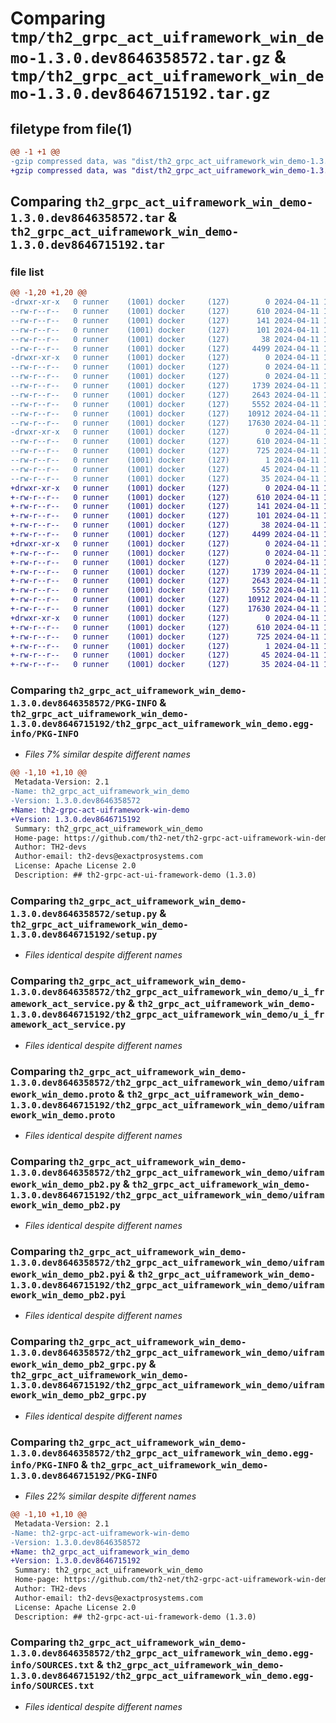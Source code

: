 # Comparing `tmp/th2_grpc_act_uiframework_win_demo-1.3.0.dev8646358572.tar.gz` & `tmp/th2_grpc_act_uiframework_win_demo-1.3.0.dev8646715192.tar.gz`

## filetype from file(1)

```diff
@@ -1 +1 @@
-gzip compressed data, was "dist/th2_grpc_act_uiframework_win_demo-1.3.0.dev8646358572.tar", last modified: Thu Apr 11 12:07:16 2024, max compression
+gzip compressed data, was "dist/th2_grpc_act_uiframework_win_demo-1.3.0.dev8646715192.tar", last modified: Thu Apr 11 12:33:14 2024, max compression
```

## Comparing `th2_grpc_act_uiframework_win_demo-1.3.0.dev8646358572.tar` & `th2_grpc_act_uiframework_win_demo-1.3.0.dev8646715192.tar`

### file list

```diff
@@ -1,20 +1,20 @@
-drwxr-xr-x   0 runner    (1001) docker     (127)        0 2024-04-11 12:07:16.000000 th2_grpc_act_uiframework_win_demo-1.3.0.dev8646358572/
--rw-r--r--   0 runner    (1001) docker     (127)      610 2024-04-11 12:07:16.000000 th2_grpc_act_uiframework_win_demo-1.3.0.dev8646358572/PKG-INFO
--rw-r--r--   0 runner    (1001) docker     (127)      141 2024-04-11 12:05:58.000000 th2_grpc_act_uiframework_win_demo-1.3.0.dev8646358572/README.md
--rw-r--r--   0 runner    (1001) docker     (127)      101 2024-04-11 12:05:58.000000 th2_grpc_act_uiframework_win_demo-1.3.0.dev8646358572/package_info.json
--rw-r--r--   0 runner    (1001) docker     (127)       38 2024-04-11 12:07:16.000000 th2_grpc_act_uiframework_win_demo-1.3.0.dev8646358572/setup.cfg
--rw-r--r--   0 runner    (1001) docker     (127)     4499 2024-04-11 12:05:58.000000 th2_grpc_act_uiframework_win_demo-1.3.0.dev8646358572/setup.py
-drwxr-xr-x   0 runner    (1001) docker     (127)        0 2024-04-11 12:07:16.000000 th2_grpc_act_uiframework_win_demo-1.3.0.dev8646358572/th2_grpc_act_uiframework_win_demo/
--rw-r--r--   0 runner    (1001) docker     (127)        0 2024-04-11 12:07:15.000000 th2_grpc_act_uiframework_win_demo-1.3.0.dev8646358572/th2_grpc_act_uiframework_win_demo/__init__.py
--rw-r--r--   0 runner    (1001) docker     (127)        0 2024-04-11 12:07:15.000000 th2_grpc_act_uiframework_win_demo-1.3.0.dev8646358572/th2_grpc_act_uiframework_win_demo/py.typed
--rw-r--r--   0 runner    (1001) docker     (127)     1739 2024-04-11 12:06:53.000000 th2_grpc_act_uiframework_win_demo-1.3.0.dev8646358572/th2_grpc_act_uiframework_win_demo/u_i_framework_act_service.py
--rw-r--r--   0 runner    (1001) docker     (127)     2643 2024-04-11 12:05:58.000000 th2_grpc_act_uiframework_win_demo-1.3.0.dev8646358572/th2_grpc_act_uiframework_win_demo/uiframework_win_demo.proto
--rw-r--r--   0 runner    (1001) docker     (127)     5552 2024-04-11 12:07:15.000000 th2_grpc_act_uiframework_win_demo-1.3.0.dev8646358572/th2_grpc_act_uiframework_win_demo/uiframework_win_demo_pb2.py
--rw-r--r--   0 runner    (1001) docker     (127)    10912 2024-04-11 12:07:15.000000 th2_grpc_act_uiframework_win_demo-1.3.0.dev8646358572/th2_grpc_act_uiframework_win_demo/uiframework_win_demo_pb2.pyi
--rw-r--r--   0 runner    (1001) docker     (127)    17630 2024-04-11 12:07:15.000000 th2_grpc_act_uiframework_win_demo-1.3.0.dev8646358572/th2_grpc_act_uiframework_win_demo/uiframework_win_demo_pb2_grpc.py
-drwxr-xr-x   0 runner    (1001) docker     (127)        0 2024-04-11 12:07:16.000000 th2_grpc_act_uiframework_win_demo-1.3.0.dev8646358572/th2_grpc_act_uiframework_win_demo.egg-info/
--rw-r--r--   0 runner    (1001) docker     (127)      610 2024-04-11 12:07:16.000000 th2_grpc_act_uiframework_win_demo-1.3.0.dev8646358572/th2_grpc_act_uiframework_win_demo.egg-info/PKG-INFO
--rw-r--r--   0 runner    (1001) docker     (127)      725 2024-04-11 12:07:16.000000 th2_grpc_act_uiframework_win_demo-1.3.0.dev8646358572/th2_grpc_act_uiframework_win_demo.egg-info/SOURCES.txt
--rw-r--r--   0 runner    (1001) docker     (127)        1 2024-04-11 12:07:16.000000 th2_grpc_act_uiframework_win_demo-1.3.0.dev8646358572/th2_grpc_act_uiframework_win_demo.egg-info/dependency_links.txt
--rw-r--r--   0 runner    (1001) docker     (127)       45 2024-04-11 12:07:16.000000 th2_grpc_act_uiframework_win_demo-1.3.0.dev8646358572/th2_grpc_act_uiframework_win_demo.egg-info/requires.txt
--rw-r--r--   0 runner    (1001) docker     (127)       35 2024-04-11 12:07:16.000000 th2_grpc_act_uiframework_win_demo-1.3.0.dev8646358572/th2_grpc_act_uiframework_win_demo.egg-info/top_level.txt
+drwxr-xr-x   0 runner    (1001) docker     (127)        0 2024-04-11 12:33:14.000000 th2_grpc_act_uiframework_win_demo-1.3.0.dev8646715192/
+-rw-r--r--   0 runner    (1001) docker     (127)      610 2024-04-11 12:33:14.000000 th2_grpc_act_uiframework_win_demo-1.3.0.dev8646715192/PKG-INFO
+-rw-r--r--   0 runner    (1001) docker     (127)      141 2024-04-11 12:31:56.000000 th2_grpc_act_uiframework_win_demo-1.3.0.dev8646715192/README.md
+-rw-r--r--   0 runner    (1001) docker     (127)      101 2024-04-11 12:31:57.000000 th2_grpc_act_uiframework_win_demo-1.3.0.dev8646715192/package_info.json
+-rw-r--r--   0 runner    (1001) docker     (127)       38 2024-04-11 12:33:14.000000 th2_grpc_act_uiframework_win_demo-1.3.0.dev8646715192/setup.cfg
+-rw-r--r--   0 runner    (1001) docker     (127)     4499 2024-04-11 12:31:56.000000 th2_grpc_act_uiframework_win_demo-1.3.0.dev8646715192/setup.py
+drwxr-xr-x   0 runner    (1001) docker     (127)        0 2024-04-11 12:33:14.000000 th2_grpc_act_uiframework_win_demo-1.3.0.dev8646715192/th2_grpc_act_uiframework_win_demo/
+-rw-r--r--   0 runner    (1001) docker     (127)        0 2024-04-11 12:33:14.000000 th2_grpc_act_uiframework_win_demo-1.3.0.dev8646715192/th2_grpc_act_uiframework_win_demo/__init__.py
+-rw-r--r--   0 runner    (1001) docker     (127)        0 2024-04-11 12:33:14.000000 th2_grpc_act_uiframework_win_demo-1.3.0.dev8646715192/th2_grpc_act_uiframework_win_demo/py.typed
+-rw-r--r--   0 runner    (1001) docker     (127)     1739 2024-04-11 12:32:52.000000 th2_grpc_act_uiframework_win_demo-1.3.0.dev8646715192/th2_grpc_act_uiframework_win_demo/u_i_framework_act_service.py
+-rw-r--r--   0 runner    (1001) docker     (127)     2643 2024-04-11 12:31:56.000000 th2_grpc_act_uiframework_win_demo-1.3.0.dev8646715192/th2_grpc_act_uiframework_win_demo/uiframework_win_demo.proto
+-rw-r--r--   0 runner    (1001) docker     (127)     5552 2024-04-11 12:33:14.000000 th2_grpc_act_uiframework_win_demo-1.3.0.dev8646715192/th2_grpc_act_uiframework_win_demo/uiframework_win_demo_pb2.py
+-rw-r--r--   0 runner    (1001) docker     (127)    10912 2024-04-11 12:33:14.000000 th2_grpc_act_uiframework_win_demo-1.3.0.dev8646715192/th2_grpc_act_uiframework_win_demo/uiframework_win_demo_pb2.pyi
+-rw-r--r--   0 runner    (1001) docker     (127)    17630 2024-04-11 12:33:14.000000 th2_grpc_act_uiframework_win_demo-1.3.0.dev8646715192/th2_grpc_act_uiframework_win_demo/uiframework_win_demo_pb2_grpc.py
+drwxr-xr-x   0 runner    (1001) docker     (127)        0 2024-04-11 12:33:14.000000 th2_grpc_act_uiframework_win_demo-1.3.0.dev8646715192/th2_grpc_act_uiframework_win_demo.egg-info/
+-rw-r--r--   0 runner    (1001) docker     (127)      610 2024-04-11 12:33:14.000000 th2_grpc_act_uiframework_win_demo-1.3.0.dev8646715192/th2_grpc_act_uiframework_win_demo.egg-info/PKG-INFO
+-rw-r--r--   0 runner    (1001) docker     (127)      725 2024-04-11 12:33:14.000000 th2_grpc_act_uiframework_win_demo-1.3.0.dev8646715192/th2_grpc_act_uiframework_win_demo.egg-info/SOURCES.txt
+-rw-r--r--   0 runner    (1001) docker     (127)        1 2024-04-11 12:33:14.000000 th2_grpc_act_uiframework_win_demo-1.3.0.dev8646715192/th2_grpc_act_uiframework_win_demo.egg-info/dependency_links.txt
+-rw-r--r--   0 runner    (1001) docker     (127)       45 2024-04-11 12:33:14.000000 th2_grpc_act_uiframework_win_demo-1.3.0.dev8646715192/th2_grpc_act_uiframework_win_demo.egg-info/requires.txt
+-rw-r--r--   0 runner    (1001) docker     (127)       35 2024-04-11 12:33:14.000000 th2_grpc_act_uiframework_win_demo-1.3.0.dev8646715192/th2_grpc_act_uiframework_win_demo.egg-info/top_level.txt
```

### Comparing `th2_grpc_act_uiframework_win_demo-1.3.0.dev8646358572/PKG-INFO` & `th2_grpc_act_uiframework_win_demo-1.3.0.dev8646715192/th2_grpc_act_uiframework_win_demo.egg-info/PKG-INFO`

 * *Files 7% similar despite different names*

```diff
@@ -1,10 +1,10 @@
 Metadata-Version: 2.1
-Name: th2_grpc_act_uiframework_win_demo
-Version: 1.3.0.dev8646358572
+Name: th2-grpc-act-uiframework-win-demo
+Version: 1.3.0.dev8646715192
 Summary: th2_grpc_act_uiframework_win_demo
 Home-page: https://github.com/th2-net/th2-grpc-act-uiframework-win-demo
 Author: TH2-devs
 Author-email: th2-devs@exactprosystems.com
 License: Apache License 2.0
 Description: ## th2-grpc-act-ui-framework-demo (1.3.0)
```

### Comparing `th2_grpc_act_uiframework_win_demo-1.3.0.dev8646358572/setup.py` & `th2_grpc_act_uiframework_win_demo-1.3.0.dev8646715192/setup.py`

 * *Files identical despite different names*

### Comparing `th2_grpc_act_uiframework_win_demo-1.3.0.dev8646358572/th2_grpc_act_uiframework_win_demo/u_i_framework_act_service.py` & `th2_grpc_act_uiframework_win_demo-1.3.0.dev8646715192/th2_grpc_act_uiframework_win_demo/u_i_framework_act_service.py`

 * *Files identical despite different names*

### Comparing `th2_grpc_act_uiframework_win_demo-1.3.0.dev8646358572/th2_grpc_act_uiframework_win_demo/uiframework_win_demo.proto` & `th2_grpc_act_uiframework_win_demo-1.3.0.dev8646715192/th2_grpc_act_uiframework_win_demo/uiframework_win_demo.proto`

 * *Files identical despite different names*

### Comparing `th2_grpc_act_uiframework_win_demo-1.3.0.dev8646358572/th2_grpc_act_uiframework_win_demo/uiframework_win_demo_pb2.py` & `th2_grpc_act_uiframework_win_demo-1.3.0.dev8646715192/th2_grpc_act_uiframework_win_demo/uiframework_win_demo_pb2.py`

 * *Files identical despite different names*

### Comparing `th2_grpc_act_uiframework_win_demo-1.3.0.dev8646358572/th2_grpc_act_uiframework_win_demo/uiframework_win_demo_pb2.pyi` & `th2_grpc_act_uiframework_win_demo-1.3.0.dev8646715192/th2_grpc_act_uiframework_win_demo/uiframework_win_demo_pb2.pyi`

 * *Files identical despite different names*

### Comparing `th2_grpc_act_uiframework_win_demo-1.3.0.dev8646358572/th2_grpc_act_uiframework_win_demo/uiframework_win_demo_pb2_grpc.py` & `th2_grpc_act_uiframework_win_demo-1.3.0.dev8646715192/th2_grpc_act_uiframework_win_demo/uiframework_win_demo_pb2_grpc.py`

 * *Files identical despite different names*

### Comparing `th2_grpc_act_uiframework_win_demo-1.3.0.dev8646358572/th2_grpc_act_uiframework_win_demo.egg-info/PKG-INFO` & `th2_grpc_act_uiframework_win_demo-1.3.0.dev8646715192/PKG-INFO`

 * *Files 22% similar despite different names*

```diff
@@ -1,10 +1,10 @@
 Metadata-Version: 2.1
-Name: th2-grpc-act-uiframework-win-demo
-Version: 1.3.0.dev8646358572
+Name: th2_grpc_act_uiframework_win_demo
+Version: 1.3.0.dev8646715192
 Summary: th2_grpc_act_uiframework_win_demo
 Home-page: https://github.com/th2-net/th2-grpc-act-uiframework-win-demo
 Author: TH2-devs
 Author-email: th2-devs@exactprosystems.com
 License: Apache License 2.0
 Description: ## th2-grpc-act-ui-framework-demo (1.3.0)
```

### Comparing `th2_grpc_act_uiframework_win_demo-1.3.0.dev8646358572/th2_grpc_act_uiframework_win_demo.egg-info/SOURCES.txt` & `th2_grpc_act_uiframework_win_demo-1.3.0.dev8646715192/th2_grpc_act_uiframework_win_demo.egg-info/SOURCES.txt`

 * *Files identical despite different names*

